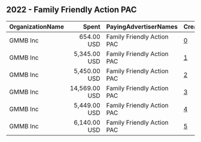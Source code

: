 ## 2022 - Family Friendly Action PAC 
|OrganizationName|Spent|PayingAdvertiserNames|CreativeUrls|Impressions|Genders|AgeBrackets|CountryCodes|BillingAddresses|CandidateBallotInformation|
|:---|---:|:---|:---|---:|:---|:---|:---|:---|:---|
|GMMB  Inc|654.00 USD|Family Friendly Action PAC|[0](https://www.snap.com/political-ads/asset/de0e0130857c1c219a8dd2d3204c8883eef9e07e2dfa4fe1ea505ac4829233f6?mediaType=mp4)|40,852||18-35|united states|"3050 K Street,Washington,20007,US"|Family Friendly Action PAC|
|GMMB  Inc|5,345.00 USD|Family Friendly Action PAC|[1](https://www.snap.com/political-ads/asset/607663670335197c14ebce74abdf447091d33ad4771fa08cf66c03604a8e9f32?mediaType=mp4)|485,769||18-35|united states|"3050 K Street,Washington,20007,US"|Family Friendly Action PAC|
|GMMB  Inc|5,450.00 USD|Family Friendly Action PAC|[2](https://www.snap.com/political-ads/asset/b879d07292907b4454cca88837273121dbabb074c3808a56482d5957c50f663a?mediaType=mp4)|1,597,848||18-45|united states|"3050 K Street,Washington,20007,US"|Senate Majority PAC|
|GMMB  Inc|14,569.00 USD|Family Friendly Action PAC|[3](https://www.snap.com/political-ads/asset/22ca0f8ef59b829b406f3949c051283642cf0bc56d4ea3606d786ca3a011b2d7?mediaType=mp4)|4,210,605||18-45|united states|"3050 K Street,Washington,20007,US"|Senate Majority PAC|
|GMMB  Inc|5,449.00 USD|Family Friendly Action PAC|[4](https://www.snap.com/political-ads/asset/b879d07292907b4454cca88837273121dbabb074c3808a56482d5957c50f663a?mediaType=mp4)|1,681,117||18-45|united states|"3050 K Street,Washington,20007,US"|Senate Majority PAC|
|GMMB  Inc|6,140.00 USD|Family Friendly Action PAC|[5](https://www.snap.com/political-ads/asset/b879d07292907b4454cca88837273121dbabb074c3808a56482d5957c50f663a?mediaType=mp4)|1,817,844||18-45|united states|"3050 K Street,Washington,20007,US"|Senate Majority PAC|
